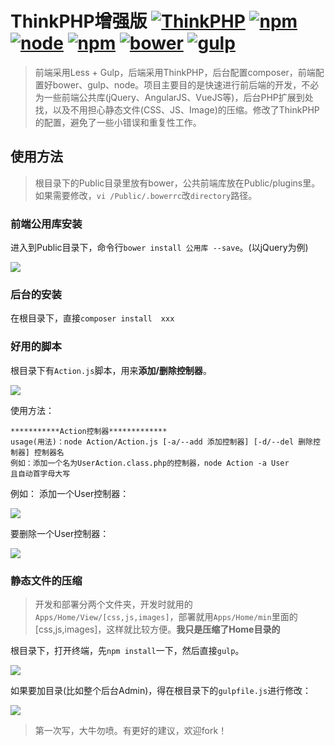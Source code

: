 # ThinkPHP增强版 [![ThinkPHP](http://shields.hust.cc/ThinkPHP-3.2-blue.svg)]() [![npm](http://shields.hust.cc/npm-3.10.8-brightgreen.svg)]() [![node](http://shields.hust.cc/node-4.4.3-green.svg)]() [![npm](http://shields.hust.cc/npm-3.10.8-brightgreen.svg)]() [![bower](http://shields.hust.cc/bower-1.7.9-yellow.svg)]()  [![gulp](http://shields.hust.cc/gulp-3.9.1-blue.svg)]()


> 前端采用Less + Gulp，后端采用ThinkPHP，后台配置composer，前端配置好bower、gulp、node。项目主要目的是快速进行前后端的开发，不必为一些前端公共库(jQuery、AngularJS、VueJS等)，后台PHP扩展到处找，以及不用担心静态文件(CSS、JS、Image)的压缩。修改了ThinkPHP的配置，避免了一些小错误和重复性工作。


## 使用方法

> 根目录下的Public目录里放有bower，公共前端库放在Public/plugins里。如果需要修改，`vi /Public/.bowerrc`改`directory`路径。

### 前端公用库安装

进入到Public目录下，命令行`bower install 公用库 --save`。(以jQuery为例)

![](http://7xi72v.com1.z0.glb.clouddn.com/16-11-3/7778301.jpg)

### 后台的安装
在根目录下，直接`composer install  xxx`

### 好用的脚本
根目录下有`Action.js`脚本，用来**添加/删除控制器**。

![](http://7xi72v.com1.z0.glb.clouddn.com/public/16-11-16/63195246.jpg)

使用方法：

```
***********Action控制器*************
usage(用法)：node Action/Action.js [-a/--add 添加控制器] [-d/--del 删除控制器] 控制器名
例如：添加一个名为UserAction.class.php的控制器，node Action -a User
且自动首字母大写
```

例如：
添加一个User控制器：

![](http://7xi72v.com1.z0.glb.clouddn.com/public/16-11-16/78330601.jpg)

要删除一个User控制器：

![](http://7xi72v.com1.z0.glb.clouddn.com/public/16-11-16/76383981.jpg)


### 静态文件的压缩

>  开发和部署分两个文件夹，开发时就用的`Apps/Home/View/[css,js,images]`，部署就用`Apps/Home/min`里面的[css,js,images]，这样就比较方便。**我只是压缩了Home目录的**

根目录下，打开终端，先`npm install`一下，然后直接`gulp`。

![](http://7xi72v.com1.z0.glb.clouddn.com/16-11-3/68288071.jpg)

如果要加目录(比如整个后台Admin)，得在根目录下的`gulpfile.js`进行修改：

![](http://7xi72v.com1.z0.glb.clouddn.com/16-11-3/91474908.jpg)



> 第一次写，大牛勿喷。有更好的建议，欢迎fork！



